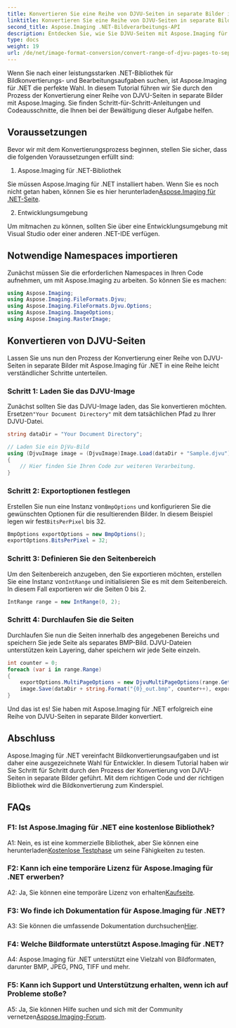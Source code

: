 ```yaml
---
title: Konvertieren Sie eine Reihe von DJVU-Seiten in separate Bilder in Aspose.Imaging für .NET
linktitle: Konvertieren Sie eine Reihe von DJVU-Seiten in separate Bilder in Aspose.Imaging für .NET
second_title: Aspose.Imaging .NET-Bildverarbeitungs-API
description: Entdecken Sie, wie Sie DJVU-Seiten mit Aspose.Imaging für .NET in separate Bilder konvertieren. Schritt-für-Schritt-Anleitung, Codebeispiele und FAQs werden bereitgestellt.
type: docs
weight: 19
url: /de/net/image-format-conversion/convert-range-of-djvu-pages-to-separate-images/
---
```

Wenn Sie nach einer leistungsstarken .NET-Bibliothek für Bildkonvertierungs- und Bearbeitungsaufgaben suchen, ist Aspose.Imaging für .NET die perfekte Wahl. In diesem Tutorial führen wir Sie durch den Prozess der Konvertierung einer Reihe von DJVU-Seiten in separate Bilder mit Aspose.Imaging. Sie finden Schritt-für-Schritt-Anleitungen und Codeausschnitte, die Ihnen bei der Bewältigung dieser Aufgabe helfen.

## Voraussetzungen

Bevor wir mit dem Konvertierungsprozess beginnen, stellen Sie sicher, dass die folgenden Voraussetzungen erfüllt sind:

1. Aspose.Imaging für .NET-Bibliothek

 Sie müssen Aspose.Imaging für .NET installiert haben. Wenn Sie es noch nicht getan haben, können Sie es hier herunterladen[Aspose.Imaging für .NET-Seite](https://releases.aspose.com/imaging/net/).

2. Entwicklungsumgebung

Um mitmachen zu können, sollten Sie über eine Entwicklungsumgebung mit Visual Studio oder einer anderen .NET-IDE verfügen.

## Notwendige Namespaces importieren

Zunächst müssen Sie die erforderlichen Namespaces in Ihren Code aufnehmen, um mit Aspose.Imaging zu arbeiten. So können Sie es machen:

```csharp
using Aspose.Imaging;
using Aspose.Imaging.FileFormats.Djvu;
using Aspose.Imaging.FileFormats.Djvu.Options;
using Aspose.Imaging.ImageOptions;
using Aspose.Imaging.RasterImage;
```

## Konvertieren von DJVU-Seiten

Lassen Sie uns nun den Prozess der Konvertierung einer Reihe von DJVU-Seiten in separate Bilder mit Aspose.Imaging für .NET in eine Reihe leicht verständlicher Schritte unterteilen.

### Schritt 1: Laden Sie das DJVU-Image

 Zunächst sollten Sie das DJVU-Image laden, das Sie konvertieren möchten. Ersetzen`"Your Document Directory"` mit dem tatsächlichen Pfad zu Ihrer DJVU-Datei.

```csharp
string dataDir = "Your Document Directory";

// Laden Sie ein DjVu-Bild
using (DjvuImage image = (DjvuImage)Image.Load(dataDir + "Sample.djvu"))
{
    // Hier finden Sie Ihren Code zur weiteren Verarbeitung.
}
```

### Schritt 2: Exportoptionen festlegen

 Erstellen Sie nun eine Instanz von`BmpOptions` und konfigurieren Sie die gewünschten Optionen für die resultierenden Bilder. In diesem Beispiel legen wir fest`BitsPerPixel` bis 32.

```csharp
BmpOptions exportOptions = new BmpOptions();
exportOptions.BitsPerPixel = 32;
```

### Schritt 3: Definieren Sie den Seitenbereich

 Um den Seitenbereich anzugeben, den Sie exportieren möchten, erstellen Sie eine Instanz von`IntRange` und initialisieren Sie es mit dem Seitenbereich. In diesem Fall exportieren wir die Seiten 0 bis 2.

```csharp
IntRange range = new IntRange(0, 2);
```

### Schritt 4: Durchlaufen Sie die Seiten

Durchlaufen Sie nun die Seiten innerhalb des angegebenen Bereichs und speichern Sie jede Seite als separates BMP-Bild. DJVU-Dateien unterstützen kein Layering, daher speichern wir jede Seite einzeln.

```csharp
int counter = 0;
foreach (var i in range.Range)
{
    exportOptions.MultiPageOptions = new DjvuMultiPageOptions(range.GetArrayOneItemFromIndex(counter));
    image.Save(dataDir + string.Format("{0}_out.bmp", counter++), exportOptions);
}
```

Und das ist es! Sie haben mit Aspose.Imaging für .NET erfolgreich eine Reihe von DJVU-Seiten in separate Bilder konvertiert.

## Abschluss

Aspose.Imaging für .NET vereinfacht Bildkonvertierungsaufgaben und ist daher eine ausgezeichnete Wahl für Entwickler. In diesem Tutorial haben wir Sie Schritt für Schritt durch den Prozess der Konvertierung von DJVU-Seiten in separate Bilder geführt. Mit dem richtigen Code und der richtigen Bibliothek wird die Bildkonvertierung zum Kinderspiel.

## FAQs

### F1: Ist Aspose.Imaging für .NET eine kostenlose Bibliothek?

 A1: Nein, es ist eine kommerzielle Bibliothek, aber Sie können eine herunterladen[Kostenlose Testphase](https://releases.aspose.com/) um seine Fähigkeiten zu testen.

### F2: Kann ich eine temporäre Lizenz für Aspose.Imaging für .NET erwerben?

 A2: Ja, Sie können eine temporäre Lizenz von erhalten[Kaufseite](https://purchase.aspose.com/temporary-license/).

### F3: Wo finde ich Dokumentation für Aspose.Imaging für .NET?

 A3: Sie können die umfassende Dokumentation durchsuchen[Hier](https://reference.aspose.com/imaging/net/).

### F4: Welche Bildformate unterstützt Aspose.Imaging für .NET?

A4: Aspose.Imaging für .NET unterstützt eine Vielzahl von Bildformaten, darunter BMP, JPEG, PNG, TIFF und mehr.

### F5: Kann ich Support und Unterstützung erhalten, wenn ich auf Probleme stoße?

 A5: Ja, Sie können Hilfe suchen und sich mit der Community vernetzen[Aspose.Imaging-Forum](https://forum.aspose.com/).